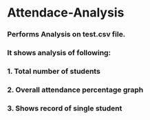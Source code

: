 # Attendace-Analysis
### Performs Analysis on test.csv file. <br />
### It shows analysis of following: <br />
### 1. Total number of students
### 2. Overall attendance percentage graph
### 3. Shows record of single student
